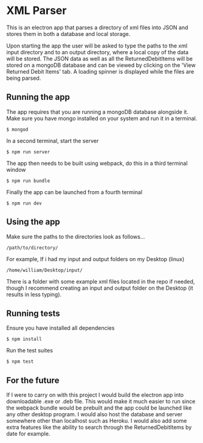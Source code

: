 # XML Parser

This is an electron app that parses a directory of xml files into JSON and stores them in both a database and local storage.

Upon starting the app the user will be asked to type the paths to the xml input directory and to an output directory, where a local copy of the data will be stored.
The JSON data as well as all the ReturnedDebitItems will be stored on a mongoDB database and can be viewed by clicking on the 'View Returned Debit Items' tab.
A loading spinner is displayed while the files are being parsed.

## Running the app

The app requires that you are running a mongoDB database alongside it. Make sure you have mongo installed on your system and run it in a terminal.

`$ mongod`

In a second terminal, start the server

`$ npm run server`

The app then needs to be built using webpack, do this in a third terminal window

`$ npm run bundle`

Finally the app can be launched from a fourth terminal

`$ npm run dev`

## Using the app

Make sure the paths to the directories look as follows...

`/path/to/directory/`

For example, If i had my input and output folders on my Desktop (linux)

`/home/william/Desktop/input/`

There is a folder with some example xml files located in the repo if needed, though I recommend creating an input and output folder on the Desktop (it results in less typing).

## Running tests

Ensure you have installed all dependencies

`$ npm install`

Run the test suites

`$ npm test`

## For the future

If I were to carry on with this project I would build the electron app into downloadable .exe or .deb file. This would make it much easier to run since the webpack bundle would be prebuilt and the app could be launched like any other desktop program.
I would also host the database and server somewhere other than localhost such as Heroku. I would also add some extra features like the ability to search through the ReturnedDebitItems by date for example.


